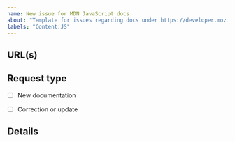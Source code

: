 ```yaml
---
name: New issue for MDN JavaScript docs
about: "Template for issues regarding docs under https://developer.mozilla.org/en-US/docs/Web/JavaScript."
labels: "Content:JS"
---
```


## URL(s)
<!-- Please include the URL of the page(s) you are seeing the problem on, if it concerns one or more specific pages -->


## Request type
<!-- Select the appropriate option -->
- [ ] New documentation
- [ ] Correction or update


## Details
<!-- Tell us about the issue you saw. A clear description, links, and screenshots help us fix it faster. -->


